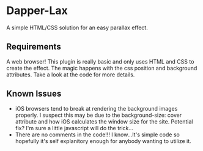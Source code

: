 # Dapper-Lax
A simple HTML/CSS solution for an easy parallax effect.

## Requirements
A web browser! This plugin is really basic and only uses HTML and CSS to create the effect. The magic happens with the css position and background attributes. Take a look at the code for more details.

## Known Issues
* iOS browsers tend to break at rendering the background images properly. I suspect this may be due to the background-size: cover attribute and how iOS calculates the window size for the site. Potential fix? I'm sure a little javascript will do the trick...
* There are no comments in the code!!! I know...It's simple code so hopefully it's self explanitory enough for anybody wanting to utilize it.
